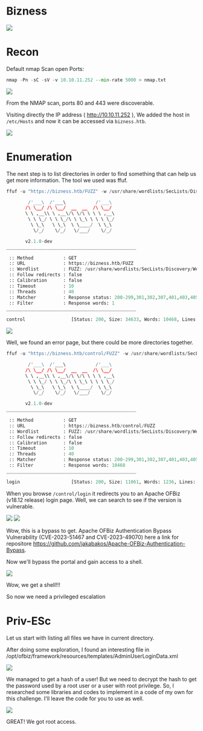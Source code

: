 # Bizness

<img src="./img/Biznesshtb.jpg">

# Recon
Default nmap Scan open Ports:

```python
nmap -Pn -sC -sV -v 10.10.11.252 --min-rate 5000 > nmap.txt 
```

<img src="./img/host.png">

From the NMAP scan, ports 80 and 443 were discoverable.

Visiting directly the IP address ( http://10.10.11.252 ), We added the host in `/etc/Hosts` and now it can be accessed via `bizness.htb`. 

<img src="./img/nmap.png">

# Enumeration

The next step is to list directories in order to find something that can help us get more information. The tool we used was ffuf.

```python
ffuf -u "https://bizness.htb/FUZZ" -w /usr/share/wordlists/SecLists/Discovery/Web-Content/directory-list-2.3-medium.txt --fw 1

        /'___\  /'___\           /'___\       
       /\ \__/ /\ \__/  __  __  /\ \__/       
       \ \ ,__\\ \ ,__\/\ \/\ \ \ \ ,__\      
        \ \ \_/ \ \ \_/\ \ \_\ \ \ \ \_/      
         \ \_\   \ \_\  \ \____/  \ \_\       
          \/_/    \/_/   \/___/    \/_/       

       v2.1.0-dev
________________________________________________

 :: Method           : GET
 :: URL              : https://bizness.htb/FUZZ
 :: Wordlist         : FUZZ: /usr/share/wordlists/SecLists/Discovery/Web-Content/directory-list-2.3-medium.txt
 :: Follow redirects : false
 :: Calibration      : false
 :: Timeout          : 10
 :: Threads          : 40
 :: Matcher          : Response status: 200-299,301,302,307,401,403,405,500
 :: Filter           : Response words: 1
________________________________________________

control                 [Status: 200, Size: 34633, Words: 10468, Lines: 492, Duration: 2081ms]
```

<img src="./img/Error.png">

Well, we found an error page, but there could be more directories together. 

```python
ffuf -u "https://bizness.htb/control/FUZZ" -w /usr/share/wordlists/SecLists/Discovery/Web-Content/directory-list-2.3-medium.txt --fw 10468

        /'___\  /'___\           /'___\       
       /\ \__/ /\ \__/  __  __  /\ \__/       
       \ \ ,__\\ \ ,__\/\ \/\ \ \ \ ,__\      
        \ \ \_/ \ \ \_/\ \ \_\ \ \ \ \_/      
         \ \_\   \ \_\  \ \____/  \ \_\       
          \/_/    \/_/   \/___/    \/_/       

       v2.1.0-dev
________________________________________________

 :: Method           : GET
 :: URL              : https://bizness.htb/control/FUZZ
 :: Wordlist         : FUZZ: /usr/share/wordlists/SecLists/Discovery/Web-Content/directory-list-2.3-medium.txt
 :: Follow redirects : false
 :: Calibration      : false
 :: Timeout          : 10
 :: Threads          : 40
 :: Matcher          : Response status: 200-299,301,302,307,401,403,405,500
 :: Filter           : Response words: 10468
________________________________________________

login                   [Status: 200, Size: 11061, Words: 1236, Lines: 186, Duration: 388ms]
```

When you browse `/control/login` it redirects you to an Apache OFBiz (v18.12 release) login page.
Well, we can search to see if the version is vulnerable.  

<img src="./img/apache.png">

<img src="./img/bypass.png">

Wow, this is a bypass to get. Apache OFBiz Authentication Bypass Vulnerability (CVE-2023-51467 and CVE-2023-49070) here a link for repositore https://github.com/jakabakos/Apache-OFBiz-Authentication-Bypass. 

Now we'll bypass the portal and gain access to a shell.

<img src="./img/netcat.png"> 

Wow, we get a shell!!!

So now we need a privileged escalation

# Priv-ESc

Let us start with listing all files we have in current directory.

After doing some exploration, I found an interesting file in /opt/ofbiz/framework/resources/templates/AdminUserLoginData.xml

<img src="./img/privesc.png">

We managed to get a hash of a user!
But we need to decrypt the hash to get the password used by a root user or a user with root privilege.
So, I researched some libraries and codes to implement in a code of my own for this challenge. I'll leave the code for you to use as well.

<img src="./img/root.png">

GREAT! We got root access.
